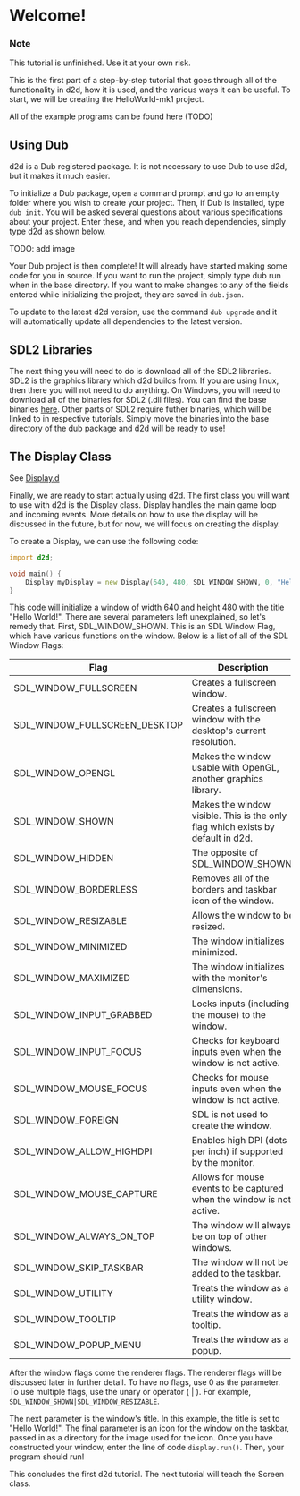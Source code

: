# Welcome!

### Note
This tutorial is unfinished. Use it at your own risk.

This is the first part of a step-by-step tutorial that goes through all of the functionality in d2d, how it is used, and the various ways it can be useful. To start, we will be creating the HelloWorld-mk1 project. 

All of the example programs can be found here (TODO)

## Using Dub

d2d is a Dub registered package. It is not necessary to use Dub to use d2d, but it makes it much easier.

To initialize a Dub package, open a command prompt and go to an empty folder where you wish to create your project. Then, if Dub is installed, type `dub init`. You will be asked several questions about various specifications about your project. Enter these, and when you reach dependencies, simply type d2d as shown below.

TODO: add image

Your Dub project is then complete! It will already have started making some code for you in source. If you want to run the project, simply type dub run when in the base directory. If you want to make changes to any of the fields entered while initializing the project, they are saved in `dub.json`. 

To update to the latest d2d version, use the command `dub upgrade` and it will automatically update all dependencies to the latest version.

## SDL2 Libraries

The next thing you will need to do is download all of the SDL2 libraries. SDL2 is the graphics library which d2d builds from. If you are using linux, then there you will not need to do anything. On Windows, you will need to download all of the binaries for SDL2 (.dll files). You can find the base binaries [here](https://www.libsdl.org/download-2.0.php). Other parts of SDL2 require futher binaries, which will be linked to in respective tutorials. Simply move the binaries into the base directory of the dub package and d2d will be ready to use!

## The Display Class

See [Display.d](../wiki/Display)

Finally, we are ready to start actually using d2d. The first class you will want to use with d2d is the Display class. Display handles the main game loop and incoming events. More details on how to use the display will be discussed in the future, but for now, we will focus on creating the display.

To create a Display, we can use the following code:
```D
import d2d;

void main() {
    Display myDisplay = new Display(640, 480, SDL_WINDOW_SHOWN, 0, "Hello World!", null);
}
```

This code will initialize a window of width 640 and height 480 with the title "Hello World!". There are several parameters left unexplained, so let's remedy that. First, SDL_WINDOW_SHOWN. This is an SDL Window Flag, which have various functions on the window. Below is a list of all of the SDL Window Flags:

|Flag|Description|
|-|-|
|SDL_WINDOW_FULLSCREEN|Creates a fullscreen window.|
|SDL_WINDOW_FULLSCREEN_DESKTOP|Creates a fullscreen window with the desktop's current resolution.|
|SDL_WINDOW_OPENGL|Makes the window usable with OpenGL, another graphics library.|
|SDL_WINDOW_SHOWN|Makes the window visible. This is the only flag which exists by default in d2d.|
|SDL_WINDOW_HIDDEN|The opposite of SDL_WINDOW_SHOWN.|
|SDL_WINDOW_BORDERLESS|Removes all of the borders and taskbar icon of the window.|
|SDL_WINDOW_RESIZABLE|Allows the window to be resized.|
|SDL_WINDOW_MINIMIZED|The window initializes minimized.|
|SDL_WINDOW_MAXIMIZED|The window initializes with the monitor's dimensions.|
|SDL_WINDOW_INPUT_GRABBED|Locks inputs (including the mouse) to the window.|
|SDL_WINDOW_INPUT_FOCUS|Checks for keyboard inputs even when the window is not active.|
|SDL_WINDOW_MOUSE_FOCUS|Checks for mouse inputs even when the window is not active.|
|SDL_WINDOW_FOREIGN|SDL is not used to create the window.|
|SDL_WINDOW_ALLOW_HIGHDPI|Enables high DPI (dots per inch) if supported by the monitor.|
|SDL_WINDOW_MOUSE_CAPTURE|Allows for mouse events to be captured when the window is not active.|
|SDL_WINDOW_ALWAYS_ON_TOP|The window will always be on top of other windows.|
|SDL_WINDOW_SKIP_TASKBAR|The window will not be added to the taskbar.|
|SDL_WINDOW_UTILITY|Treats the window as a utility window.|
|SDL_WINDOW_TOOLTIP|Treats the window as a tooltip.|
|SDL_WINDOW_POPUP_MENU|Treats the window as a popup.|

After the window flags come the renderer flags. The renderer flags will be discussed later in further detail. To have no flags, use 0 as the parameter. To use multiple flags, use the unary or operator ( | ). For example, `SDL_WINDOW_SHOWN|SDL_WINDOW_RESIZABLE`.

The next parameter is the window's title. In this example, the title is set to "Hello World!". The final parameter is an icon for the window on the taskbar, passed in as a directory for the image used for the icon. Once you have constructed your window, enter the line of code `display.run()`. Then, your program should run! 

This concludes the first d2d tutorial. The next tutorial will teach the Screen class.
